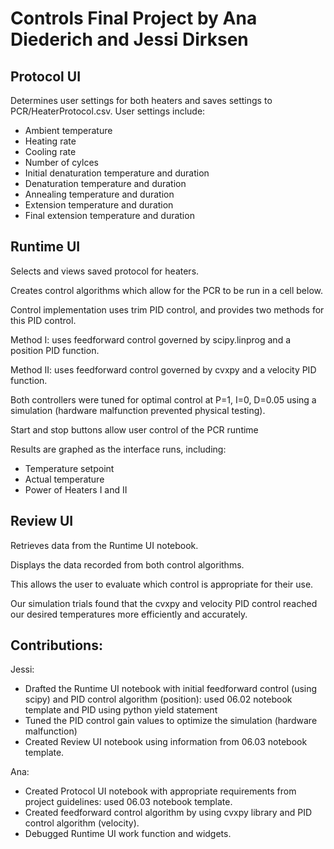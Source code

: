 # Controls Final Project by Ana Diederich and Jessi Dirksen

## Protocol UI
Determines user settings for both heaters and saves settings to PCR/HeaterProtocol.csv.
User settings include:
* Ambient temperature
* Heating rate
* Cooling rate
* Number of cylces
* Initial denaturation temperature and duration
* Denaturation temperature and duration
* Annealing temperature and duration
* Extension temperature and duration
* Final extension temperature and duration

## Runtime UI
Selects and views saved protocol for heaters. 

Creates control algorithms which allow for the PCR to be run in a cell below. 

Control implementation uses trim PID control, and provides two methods for this PID control.

  Method I: uses feedforward control governed by scipy.linprog and a position PID function.
  
  Method II: uses feedforward control governed by cvxpy and a velocity PID function.
  
  Both controllers were tuned for optimal control at P=1, I=0, D=0.05 using a simulation (hardware malfunction prevented physical testing). 
  
  Start and stop buttons allow user control of the PCR runtime
  
  Results are graphed as the interface runs, including:
  * Temperature setpoint
  * Actual temperature
  * Power of Heaters I and II

## Review UI
Retrieves data from the Runtime UI notebook.

Displays the data recorded from both control algorithms. 

  This allows the user to evaluate which control is appropriate for their use. 
  
  Our simulation trials found that the cvxpy and velocity PID control reached our desired temperatures more efficiently and accurately.

## Contributions:

Jessi: 
* Drafted the Runtime UI notebook with initial feedforward control (using scipy) and PID control algorithm (position): used 06.02 notebook template and PID using python yield statement
* Tuned the PID control gain values to optimize the simulation (hardware malfunction)
* Created Review UI notebook using information from 06.03 notebook template.

Ana:
* Created Protocol UI notebook with appropriate requirements from project guidelines: used 06.03 notebook template. 
* Created feedforward control algorithm by using cvxpy library and PID control algorithm (velocity). 
* Debugged Runtime UI work function and widgets.
